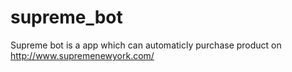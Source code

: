 # supreme_bot
Supreme bot is a app which can automaticly purchase product on http://www.supremenewyork.com/ 
